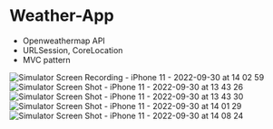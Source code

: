 # Weather-App
- Openweathermap API
- URLSession, CoreLocation
- MVC pattern

![Simulator Screen Recording - iPhone 11 - 2022-09-30 at 14 02 59](https://user-images.githubusercontent.com/103181230/193256916-eea4b867-21cb-4cb9-9707-404ba1adc977.gif) ![Simulator Screen Shot - iPhone 11 - 2022-09-30 at 13 43 26](https://user-images.githubusercontent.com/103181230/193257929-2e1973bb-b8c4-4eea-bbe8-5238f55695cb.png) ![Simulator Screen Shot - iPhone 11 - 2022-09-30 at 13 43 30](https://user-images.githubusercontent.com/103181230/193257966-854d7e09-438f-4029-acb8-de58d45aa3d7.png) ![Simulator Screen Shot - iPhone 11 - 2022-09-30 at 14 01 29](https://user-images.githubusercontent.com/103181230/193257987-fab7990f-3552-40e1-a993-a640af5b4854.png) ![Simulator Screen Shot - iPhone 11 - 2022-09-30 at 14 08 24](https://user-images.githubusercontent.com/103181230/193257998-bc3b5551-d1a4-4164-bd85-31815491651b.png)



